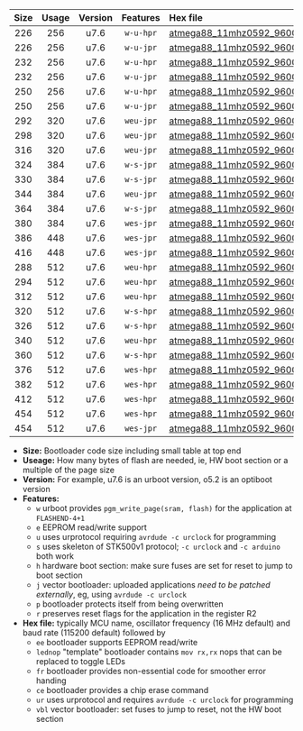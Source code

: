 |Size|Usage|Version|Features|Hex file|
|:-:|:-:|:-:|:-:|:--|
|226|256|u7.6|`w-u-hpr`|[atmega88_11mhz0592_9600bps_ur.hex](https://raw.githubusercontent.com/stefanrueger/urboot/main//atmega88_11mhz0592_9600bps_ur.hex)|
|226|256|u7.6|`w-u-jpr`|[atmega88_11mhz0592_9600bps_ur_vbl.hex](https://raw.githubusercontent.com/stefanrueger/urboot/main//atmega88_11mhz0592_9600bps_ur_vbl.hex)|
|232|256|u7.6|`w-u-hpr`|[atmega88_11mhz0592_9600bps_lednop_ur.hex](https://raw.githubusercontent.com/stefanrueger/urboot/main//atmega88_11mhz0592_9600bps_lednop_ur.hex)|
|232|256|u7.6|`w-u-jpr`|[atmega88_11mhz0592_9600bps_lednop_ur_vbl.hex](https://raw.githubusercontent.com/stefanrueger/urboot/main//atmega88_11mhz0592_9600bps_lednop_ur_vbl.hex)|
|250|256|u7.6|`w-u-hpr`|[atmega88_11mhz0592_9600bps_lednop_fr_ur.hex](https://raw.githubusercontent.com/stefanrueger/urboot/main//atmega88_11mhz0592_9600bps_lednop_fr_ur.hex)|
|250|256|u7.6|`w-u-jpr`|[atmega88_11mhz0592_9600bps_lednop_fr_ur_vbl.hex](https://raw.githubusercontent.com/stefanrueger/urboot/main//atmega88_11mhz0592_9600bps_lednop_fr_ur_vbl.hex)|
|292|320|u7.6|`weu-jpr`|[atmega88_11mhz0592_9600bps_ee_ur_vbl.hex](https://raw.githubusercontent.com/stefanrueger/urboot/main//atmega88_11mhz0592_9600bps_ee_ur_vbl.hex)|
|298|320|u7.6|`weu-jpr`|[atmega88_11mhz0592_9600bps_ee_lednop_ur_vbl.hex](https://raw.githubusercontent.com/stefanrueger/urboot/main//atmega88_11mhz0592_9600bps_ee_lednop_ur_vbl.hex)|
|316|320|u7.6|`weu-jpr`|[atmega88_11mhz0592_9600bps_ee_lednop_fr_ur_vbl.hex](https://raw.githubusercontent.com/stefanrueger/urboot/main//atmega88_11mhz0592_9600bps_ee_lednop_fr_ur_vbl.hex)|
|324|384|u7.6|`w-s-jpr`|[atmega88_11mhz0592_9600bps_vbl.hex](https://raw.githubusercontent.com/stefanrueger/urboot/main//atmega88_11mhz0592_9600bps_vbl.hex)|
|330|384|u7.6|`w-s-jpr`|[atmega88_11mhz0592_9600bps_lednop_vbl.hex](https://raw.githubusercontent.com/stefanrueger/urboot/main//atmega88_11mhz0592_9600bps_lednop_vbl.hex)|
|344|384|u7.6|`weu-jpr`|[atmega88_11mhz0592_9600bps_ee_lednop_fr_ce_ur_vbl.hex](https://raw.githubusercontent.com/stefanrueger/urboot/main//atmega88_11mhz0592_9600bps_ee_lednop_fr_ce_ur_vbl.hex)|
|364|384|u7.6|`w-s-jpr`|[atmega88_11mhz0592_9600bps_lednop_fr_vbl.hex](https://raw.githubusercontent.com/stefanrueger/urboot/main//atmega88_11mhz0592_9600bps_lednop_fr_vbl.hex)|
|380|384|u7.6|`wes-jpr`|[atmega88_11mhz0592_9600bps_ee_vbl.hex](https://raw.githubusercontent.com/stefanrueger/urboot/main//atmega88_11mhz0592_9600bps_ee_vbl.hex)|
|386|448|u7.6|`wes-jpr`|[atmega88_11mhz0592_9600bps_ee_lednop_vbl.hex](https://raw.githubusercontent.com/stefanrueger/urboot/main//atmega88_11mhz0592_9600bps_ee_lednop_vbl.hex)|
|416|448|u7.6|`wes-jpr`|[atmega88_11mhz0592_9600bps_ee_lednop_fr_vbl.hex](https://raw.githubusercontent.com/stefanrueger/urboot/main//atmega88_11mhz0592_9600bps_ee_lednop_fr_vbl.hex)|
|288|512|u7.6|`weu-hpr`|[atmega88_11mhz0592_9600bps_ee_ur.hex](https://raw.githubusercontent.com/stefanrueger/urboot/main//atmega88_11mhz0592_9600bps_ee_ur.hex)|
|294|512|u7.6|`weu-hpr`|[atmega88_11mhz0592_9600bps_ee_lednop_ur.hex](https://raw.githubusercontent.com/stefanrueger/urboot/main//atmega88_11mhz0592_9600bps_ee_lednop_ur.hex)|
|312|512|u7.6|`weu-hpr`|[atmega88_11mhz0592_9600bps_ee_lednop_fr_ur.hex](https://raw.githubusercontent.com/stefanrueger/urboot/main//atmega88_11mhz0592_9600bps_ee_lednop_fr_ur.hex)|
|320|512|u7.6|`w-s-hpr`|[atmega88_11mhz0592_9600bps.hex](https://raw.githubusercontent.com/stefanrueger/urboot/main//atmega88_11mhz0592_9600bps.hex)|
|326|512|u7.6|`w-s-hpr`|[atmega88_11mhz0592_9600bps_lednop.hex](https://raw.githubusercontent.com/stefanrueger/urboot/main//atmega88_11mhz0592_9600bps_lednop.hex)|
|340|512|u7.6|`weu-hpr`|[atmega88_11mhz0592_9600bps_ee_lednop_fr_ce_ur.hex](https://raw.githubusercontent.com/stefanrueger/urboot/main//atmega88_11mhz0592_9600bps_ee_lednop_fr_ce_ur.hex)|
|360|512|u7.6|`w-s-hpr`|[atmega88_11mhz0592_9600bps_lednop_fr.hex](https://raw.githubusercontent.com/stefanrueger/urboot/main//atmega88_11mhz0592_9600bps_lednop_fr.hex)|
|376|512|u7.6|`wes-hpr`|[atmega88_11mhz0592_9600bps_ee.hex](https://raw.githubusercontent.com/stefanrueger/urboot/main//atmega88_11mhz0592_9600bps_ee.hex)|
|382|512|u7.6|`wes-hpr`|[atmega88_11mhz0592_9600bps_ee_lednop.hex](https://raw.githubusercontent.com/stefanrueger/urboot/main//atmega88_11mhz0592_9600bps_ee_lednop.hex)|
|412|512|u7.6|`wes-hpr`|[atmega88_11mhz0592_9600bps_ee_lednop_fr.hex](https://raw.githubusercontent.com/stefanrueger/urboot/main//atmega88_11mhz0592_9600bps_ee_lednop_fr.hex)|
|454|512|u7.6|`wes-hpr`|[atmega88_11mhz0592_9600bps_ee_lednop_fr_ce.hex](https://raw.githubusercontent.com/stefanrueger/urboot/main//atmega88_11mhz0592_9600bps_ee_lednop_fr_ce.hex)|
|454|512|u7.6|`wes-jpr`|[atmega88_11mhz0592_9600bps_ee_lednop_fr_ce_vbl.hex](https://raw.githubusercontent.com/stefanrueger/urboot/main//atmega88_11mhz0592_9600bps_ee_lednop_fr_ce_vbl.hex)|

- **Size:** Bootloader code size including small table at top end
- **Useage:** How many bytes of flash are needed, ie, HW boot section or a multiple of the page size
- **Version:** For example, u7.6 is an urboot version, o5.2 is an optiboot version
- **Features:**
  + `w` urboot provides `pgm_write_page(sram, flash)` for the application at `FLASHEND-4+1`
  + `e` EEPROM read/write support
  + `u` uses urprotocol requiring `avrdude -c urclock` for programming
  + `s` uses skeleton of STK500v1 protocol; `-c urclock` and `-c arduino` both work
  + `h` hardware boot section: make sure fuses are set for reset to jump to boot section
  + `j` vector bootloader: uploaded applications *need to be patched externally*, eg, using `avrdude -c urclock`
  + `p` bootloader protects itself from being overwritten
  + `r` preserves reset flags for the application in the register R2
- **Hex file:** typically MCU name, oscillator frequency (16 MHz default) and baud rate (115200 default) followed by
  + `ee` bootloader supports EEPROM read/write
  + `lednop` "template" bootloader contains `mov rx,rx` nops that can be replaced to toggle LEDs
  + `fr` bootloader provides non-essential code for smoother error handing
  + `ce` bootloader provides a chip erase command
  + `ur` uses urprotocol and requires `avrdude -c urclock` for programming
  + `vbl` vector bootloader: set fuses to jump to reset, not the HW boot section
